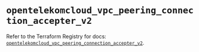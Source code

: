# `opentelekomcloud_vpc_peering_connection_accepter_v2`

Refer to the Terraform Registry for docs: [`opentelekomcloud_vpc_peering_connection_accepter_v2`](https://registry.terraform.io/providers/opentelekomcloud/opentelekomcloud/1.36.39/docs/resources/vpc_peering_connection_accepter_v2).
